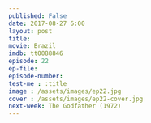 ```yaml
---
published: False
date: 2017-08-27 6:00
layout: post
title: 
movie: Brazil
imdb: tt0088846
episode: 22
ep-file: 
episode-number: 
test-me : :title
image : /assets/images/ep22.jpg
cover : /assets/images/ep22-cover.jpg
next-week: The Godfather (1972)
---
```

